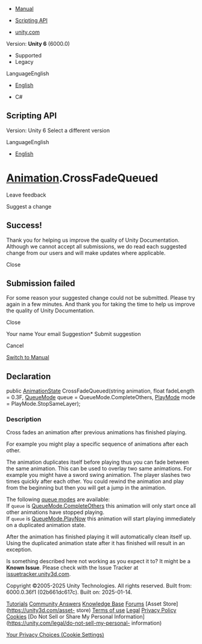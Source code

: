 [ ]()

  * [Manual](../Manual/index.html)
  * [Scripting API](../ScriptReference/index.html)

  * [unity.com](https://unity.com/)

Version: **Unity 6** (6000.0)

  * Supported
  * Legacy

LanguageEnglish

  * [English]()

  * C#

[ ](https://docs.unity3d.com)

## Scripting API

Version: Unity 6 Select a different version

LanguageEnglish

  * [English]()

#  [Animation](Animation.html).CrossFadeQueued

Leave feedback

Suggest a change

## Success!

Thank you for helping us improve the quality of Unity Documentation. Although
we cannot accept all submissions, we do read each suggested change from our
users and will make updates where applicable.

Close

## Submission failed

For some reason your suggested change could not be submitted. Please <a>try
again</a> in a few minutes. And thank you for taking the time to help us
improve the quality of Unity Documentation.

Close

Your name Your email Suggestion* Submit suggestion

Cancel

[Switch to Manual](../Manual/class-Animation.html "Go to Animation Component
in the Manual")

## Declaration

public [AnimationState](AnimationState.html) CrossFadeQueued(string animation,
float fadeLength = 0.3F, [QueueMode](QueueMode.html) queue =
QueueMode.CompleteOthers, [PlayMode](PlayMode.html) mode =
PlayMode.StopSameLayer);

### Description

Cross fades an animation after previous animations has finished playing.

For example you might play a specific sequence of animations after each other.  
  
The animation duplicates itself before playing thus you can fade between the
same animation. This can be used to overlay two same animations. For example
you might have a sword swing animation. The player slashes two times quickly
after each other. You could rewind the animation and play from the beginning
but then you will get a jump in the animation.  
  
The following [queue modes](QueueMode.html) are available:  
If `queue` is [QueueMode.CompleteOthers](QueueMode.CompleteOthers.html) this
animation will only start once all other animations have stopped playing.  
If `queue` is [QueueMode.PlayNow](QueueMode.PlayNow.html) this animation will
start playing immediately on a duplicated animation state.  
  
After the animation has finished playing it will automatically clean itself
up. Using the duplicated animation state after it has finished will result in
an exception.  
  

Is something described here not working as you expect it to? It might be a
**Known Issue**. Please check with the Issue Tracker at
[issuetracker.unity3d.com](https://issuetracker.unity3d.com).

Copyright ©2005-2025 Unity Technologies. All rights reserved. Built from:
6000.0.36f1 (02b661dc617c). Built on: 2025-01-14.

[Tutorials](https://unity3d.com/learn) [Community
Answers](https://answers.unity3d.com) [Knowledge
Base](https://support.unity3d.com/hc/en-us)
[Forums](https://forum.unity3d.com) [Asset Store](https://unity3d.com/asset-
store) [Terms of use](https://docs.unity3d.com/Manual/TermsOfUse.html)
[Legal](https://unity.com/legal) [Privacy
Policy](https://unity.com/legal/privacy-policy)
[Cookies](https://unity.com/legal/cookie-policy) [Do Not Sell or Share My
Personal Information](https://unity.com/legal/do-not-sell-my-personal-
information)

[Your Privacy Choices (Cookie Settings)](javascript:void\(0\);)

